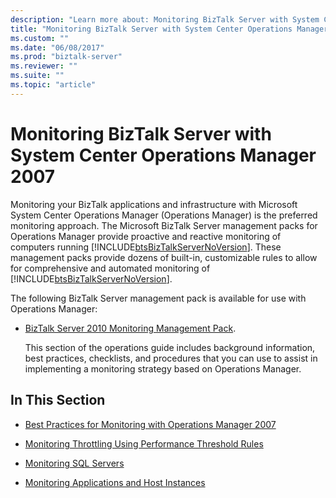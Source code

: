 ```yaml
---
description: "Learn more about: Monitoring BizTalk Server with System Center Operations Manager 2007"
title: "Monitoring BizTalk Server with System Center Operations Manager 2007"
ms.custom: ""
ms.date: "06/08/2017"
ms.prod: "biztalk-server"
ms.reviewer: ""
ms.suite: ""
ms.topic: "article"
---
```

# Monitoring BizTalk Server with System Center Operations Manager 2007
Monitoring your BizTalk applications and infrastructure with Microsoft System Center Operations Manager (Operations Manager) is the preferred monitoring approach. The Microsoft BizTalk Server management packs for Operations Manager provide proactive and reactive monitoring of computers running [!INCLUDE[btsBizTalkServerNoVersion](../includes/btsbiztalkservernoversion-md.md)]. These management packs provide dozens of built-in, customizable rules to allow for comprehensive and automated monitoring of [!INCLUDE[btsBizTalkServerNoVersion](../includes/btsbiztalkservernoversion-md.md)].  
  
 The following BizTalk Server management pack is available for use with Operations Manager:  
  
- [BizTalk Server 2010 Monitoring Management Pack](https://go.microsoft.com/fwlink/?LinkId=210666).  
  
  This section of the operations guide includes background information, best practices, checklists, and procedures that you can use to assist in implementing a monitoring strategy based on Operations Manager.  
  
## In This Section  
  
-   [Best Practices for Monitoring with Operations Manager 2007](../technical-guides/best-practices-for-monitoring-with-operations-manager-2007.md)  
  
-   [Monitoring Throttling Using Performance Threshold Rules](../technical-guides/monitoring-throttling-using-performance-threshold-rules.md)  
  
-   [Monitoring SQL Servers](../technical-guides/monitoring-sql-servers.md)  
  
-   [Monitoring Applications and Host Instances](../technical-guides/monitoring-applications-and-host-instances.md)
